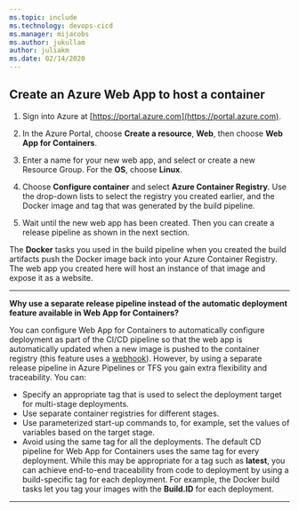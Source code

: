 ```yaml
---
ms.topic: include
ms.technology: devops-cicd
ms.manager: mijacobs
ms.author: jukullam
author: juliakm
ms.date: 02/14/2020
---
```


## Create an Azure Web App to host a container

1.  Sign into Azure at [https://portal.azure.com](https://portal.azure.com).

1.  In the Azure Portal, choose **Create a resource**, **Web**, then choose **Web App for Containers**.

1.  Enter a name for your new web app, and select or create a new Resource Group. For the **OS**, choose **Linux**.

1.  Choose **Configure container** and select **Azure Container Registry**.
    Use the drop-down lists to select the registry you created earlier, and the
    Docker image and tag that was generated by the build pipeline.

1.  Wait until the new web app has been created. Then you can create a release pipeline as shown in the next section.

The **Docker** tasks you used in the build pipeline when you created the
build artifacts push the Docker image back into your Azure Container Registry.
The web app you created here will host an instance of that image and expose it as a website.

---

**Why use a separate release pipeline instead of the automatic deployment feature available in Web App for Containers?**

You can configure Web App for Containers to automatically configure deployment as part of the
CI/CD pipeline so that the web app is automatically updated when a new image is pushed to the container
registry (this feature uses a [webhook](/azure/container-registry/container-registry-webhook)).
However, by using a separate release pipeline in Azure Pipelines or TFS you gain extra flexibility and traceability. You can:

- Specify an appropriate tag that is used to select the deployment target for multi-stage deployments.
- Use separate container registries for different stages.
- Use parameterized start-up commands to, for example, set the values of variables based on the target stage.
- Avoid using the same tag for all the deployments. The default CD pipeline for Web App for Containers
  uses the same tag for every deployment. While this may be appropriate for a tag such as **latest**,
  you can achieve end-to-end traceability from code to deployment by using a build-specific tag for each deployment.
  For example, the Docker build tasks let you tag your images with the **Build.ID** for each deployment.

---
